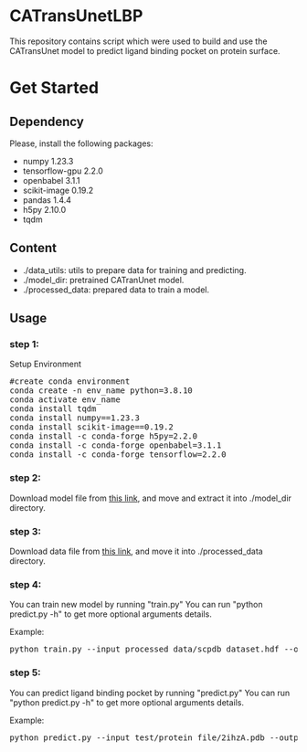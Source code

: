 # CATransUnetLBP

This repository contains script which were used to build and use the CATransUnet model to predict ligand binding pocket on protein surface.

# Get Started

## Dependency

Please, install the following packages:

- numpy 1.23.3
- tensorflow-gpu 2.2.0
- openbabel 3.1.1
- scikit-image 0.19.2
- pandas 1.4.4
- h5py 2.10.0
- tqdm

## Content

- ./data_utils: utils to prepare data for training and predicting.
- ./model_dir: pretrained CATranUnet model.
- ./processed_data: prepared data to train a model.

## Usage

### step 1:

Setup Environment

<pre>
#create conda environment
conda create -n env_name python=3.8.10 
conda activate env_name
conda install tqdm
conda install numpy==1.23.3
conda install scikit-image==0.19.2
conda install -c conda-forge h5py=2.2.0
conda install -c conda-forge openbabel=3.1.1
conda install -c conda-forge tensorflow=2.2.0
</pre>

### step 2:

Download model file from [this link](https://drive.google.com/file/d/1KgFj2JBjbwyyfgCiXcCx27qpdGL9SH16/view?usp=sharing), and move and extract it into ./model_dir directory.

### step 3:

Download data file from [this link](https://drive.google.com/file/d/1Rrcfo2c_SQ4r_OnFV8gmBzsSpw6lbni_/view?usp=sharing), and move it into ./processed_data directory.

### step 4:

You can train new model by running "train.py"
You can run "python predict.py -h" to get more optional arguments details.

Example:
<pre>
python train.py --input processed_data/scpdb_dataset.hdf --output model_dir
</pre>

### step 5:

You can predict ligand binding pocket by running "predict.py"
You can run "python predict.py -h" to get more optional arguments details.

Example:
<pre>
python predict.py --input test/protein_file/2ihzA.pdb --output test/result --format pdb
</pre>



